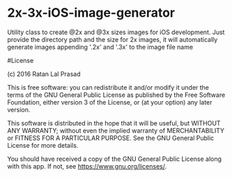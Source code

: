# 2x-3x-iOS-image-generator
Utility class to create @2x and @3x sizes images for iOS development. Just provide the directory path and the size for 2x images, it will automatically generate images appending '.2x' and '.3x' to the image file name

#License

(c) 2016 Ratan Lal Prasad

This is free software: you can redistribute it and/or modify it under the terms of the GNU General Public License as published by the Free Software Foundation, either version 3 of the License, or (at your option) any later version.

This software is distributed in the hope that it will be useful, but WITHOUT ANY WARRANTY; without even the implied warranty of MERCHANTABILITY or FITNESS FOR A PARTICULAR PURPOSE. See the GNU General Public License for more details.

You should have received a copy of the GNU General Public License along with this app. If not, see https://www.gnu.org/licenses/.

